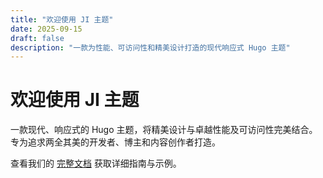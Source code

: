```yaml
---
title: "欢迎使用 JI 主题"
date: 2025-09-15 
draft: false
description: "一款为性能、可访问性和精美设计打造的现代响应式 Hugo 主题"
---
```


# 欢迎使用 JI 主题

一款现代、响应式的 Hugo 主题，将精美设计与卓越性能及可访问性完美结合。专为追求两全其美的开发者、博主和内容创作者打造。

查看我们的 [完整文档](https://github.com/jizuiba/JI#readme) 获取详细指南与示例。
